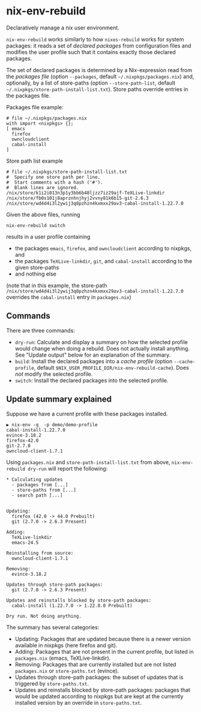 # nix-env-rebuild

Declaratively manage a nix user environment. 

`nix-env-rebuild` works similarly to how `nixos-rebuild` works for
system packages: it reads a set of *declared packages* from
configuration files and modifies the user profile such that it
contains exactly those declared packages.

The set of declared packages is determined by a Nix-expression read
from the *packages file* (option `--packages`, default
`~/.nixpkgs/packages.nix`) and, optionally, by a list of store-paths
(option `--store-path-list`, default
`~/.nixpkgs/store-path-install-list.txt`). Store paths override
entries in the packages file.

Packages file example:
```
# file ~/.nixpkgs/packages.nix
with import <nixpkgs> {};
[ emacs
  firefox
  owncloudclient
  cabal-install
]
```

Store path list example
```
# file ~/.nixpkgs/store-path-install-list.txt
#  Specify one store path per line.
#  Start comments with a hash ('#').
#  Blank lines are ignored.
/nix/store/k1i2i013n3p1y3bb6b48ljzz7iz29ajf-TeXLive-linkdir
/nix/store/fb0x101j8aprznhnjhyj2vvny81k6b15-git-2.6.3
/nix/store/wd4d4i3l2ywij3q8pzhzn4kxmxx29av3-cabal-install-1.22.7.0
```

Given the above files, running 

    nix-env-rebuild switch 

results in a user profile containing 

- the packages `emacs`, `firefox`, and `owncloudclient` according to nixpkgs, and 
- the packages `TeXLive-linkdir`, `git`, and `cabal-install` according to the given store-paths
- and nothing else

(note that in this example, the store-path
`/nix/store/wd4d4i3l2ywij3q8pzhzn4kxmxx29av3-cabal-install-1.22.7.0`
overrides the `cabal-install` entry in `packages.nix`)

## Commands

There are three commands:

- `dry-run`: Calculate and display a summary on how the selected
  profile would change when doing a rebuild. Does not actually install
  anything. See "Update output" below for an explanation of the summary.
- `build`: Install the declared packages into a *cache profile* (option `--cache-profile`, default `$NIX_USER_PROFILE_DIR/nix-env-rebuild-cache`). Does *not* modify the selected profile.
- `switch`: Install the declared packages into the selected profile.

## Update summary explained

Suppose we have a current profile with these packages installed.

````
▶ nix-env -q  -p demo/demo-profile 
cabal-install-1.22.7.0
evince-3.18.2
firefox-42.0
git-2.7.0
owncloud-client-1.7.1
````
Using `packages.nix` and `store-path-install-list.txt` from above,
`nix-env-rebuild dry-run` will report the following:

````
* Calculating updates
  - packages from [...]
  - store-paths from [...]
  - search path [...]


Updating:
  firefox (42.0 -> 44.0 Prebuilt)
  git (2.7.0 -> 2.6.3 Present)
 
Adding:
  TeXLive-linkdir
  emacs-24.5
 
Reinstalling from source:
  owncloud-client-1.7.1
 
Removing:
  evince-3.18.2
 
Updates through store-path packages:
  git (2.7.0 -> 2.6.3 Present)
 
Updates and reinstalls blocked by store-path packages:
  cabal-install (1.22.7.0 -> 1.22.8.0 Prebuilt)

Dry run. Not doing anything.
````

The summary has several categories:

- Updating: Packages that are updated because there is a newer version
  available in nixpkgs (here firefox and git).
- Adding: Packages that are not present in the current profile, but
  listed in `packages.nix` (emacs, TeXLive-linkdir).
- Removing: Packages that are currently installed but are not listed
  `packages.nix` or `store-paths.txt` (evince).
- Updates through store-path packages: the subset of updates that is
  triggered by `store-paths.txt`.
- Updates and reinstalls blocked by store-path packages: packages that
  would be updated according to nixpkgs but are kept at the currently
  installed version by an override in `store-paths.txt`.
